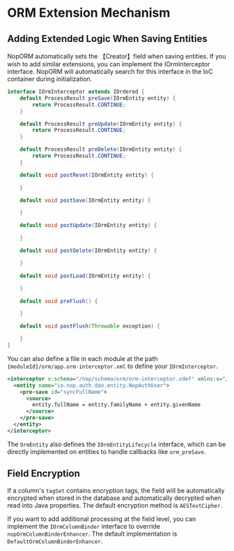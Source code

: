 # ORM Extension Mechanism

## Adding Extended Logic When Saving Entities

NopORM automatically sets the 【Creator】field when saving entities. If you wish to add similar extensions, you can implement the IOrmInterceptor interface. NopORM will automatically search for this interface in the IoC container during initialization.

```java
interface IOrmInterceptor extends IOrdered {
    default ProcessResult preSave(IOrmEntity entity) {
        return ProcessResult.CONTINUE;
    }

    default ProcessResult preUpdate(IOrmEntity entity) {
        return ProcessResult.CONTINUE;
    }

    default ProcessResult preDelete(IOrmEntity entity) {
        return ProcessResult.CONTINUE;
    }

    default void postReset(IOrmEntity entity) {

    }

    default void postSave(IOrmEntity entity) {

    }

    default void postUpdate(IOrmEntity entity) {

    }

    default void postDelete(IOrmEntity entity) {

    }

    default void postLoad(IOrmEntity entity) {

    }

    default void preFlush() {

    }

    default void postFlush(Throwable exception) {

    }
}
```

You can also define a file in each module at the path `{moduleId}/orm/app.orm-interceptor.xml` to define your `IOrmInterceptor`.

```xml
<interceptor x:schema="/nop/schema/orm/orm-interceptor.xdef" xmlns:x="/nop/schema/xdsl.xdef">
  <entity name="io.nop.auth.dao.entity.NopAuthUser">
    <pre-save id="syncFullName">
      <source>
        entity.fullName = entity.familyName + entity.givenName
      </source>
    </pre-save>
  </entity>
</interceptor>
```

The `OrmEntity` also defines the `IOrmEntityLifecycle` interface, which can be directly implemented on entities to handle callbacks like `orm_preSave`.

## Field Encryption

If a column's `tagSet` contains encryption tags, the field will be automatically encrypted when stored in the database and automatically decrypted when read into Java properties. The default encryption method is `AESTextCipher`.

If you want to add additional processing at the field level, you can implement the `IOrmColumnBinder` interface to override `nopOrmColumnBinderEnhancer`. The default implementation is `DefaultOrmColumnBinderEnhancer`.